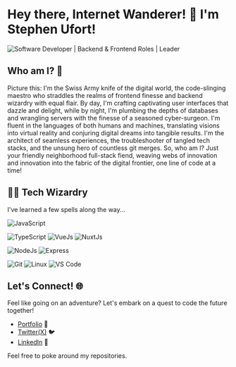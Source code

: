# Hey there, Internet Wanderer! 👋 I'm Stephen Ufort!

![Software Developer | Backend & Frontend Roles | Leader]([https://pbs.twimg.com/profile_banners/847278414/1549621220/1500x500](https://ourdeal.co.uk/wp-content/uploads/2023/07/Is-an-Apple-Mac-Laptop-Good-for-Learning-Programming.jpg))

## Who am I? 🤔

 Picture this: I'm the Swiss Army knife of the digital world, the code-slinging maestro who straddles the realms of frontend finesse and backend wizardry with equal flair. By day, I'm crafting captivating user interfaces that dazzle and delight, while by night, I'm plumbing the depths of databases and wrangling servers with the finesse of a seasoned cyber-surgeon. I'm fluent in the languages of both humans and machines, translating visions into virtual reality and conjuring digital dreams into tangible results. I'm the architect of seamless experiences, the troubleshooter of tangled tech stacks, and the unsung hero of countless git merges. So, who am I? Just your friendly neighborhood full-stack fiend, weaving webs of innovation and innovation into the fabric of the digital frontier, one line of code at a time!


## 🧙‍♂️ Tech Wizardry

I've learned a few spells along the way...

![JavaScript](https://img.shields.io/badge/-JavaScript-black?style=flat-square&logo=javascript)

![TypeScript](https://img.shields.io/badge/-TypeScript-black?style=flat-square&logo=typescript)
![VueJs](https://img.shields.io/badge/-Vue.js-black?style=flat-square&logo=vue.js)
![NuxtJs](https://img.shields.io/badge/-Nuxt.js-black?style=flat-square&logo=nuxt.js)

![NodeJs](https://img.shields.io/badge/-Node.js-black?style=flat-square&logo=node.js)
![Express](https://img.shields.io/badge/-Express-black?style=flat-square&logo=express)

![Git](https://img.shields.io/badge/-Git-black?style=flat-square&logo=git)
![Linux](https://img.shields.io/badge/-Linux-black?style=flat-square&logo=linux)
![VS Code](https://img.shields.io/badge/-VS%20Code-black?style=flat-square&logo=visual-studio-code)

## Let's Connect! 🌐

Feel like going on an adventure? Let's embark on a quest to code the future together!

- [Portfolio](https://ufortstephen.netlify.app/) 💼
- [Twitter(X)](https://x.com/Ufort2) 🐦
- [LinkedIn](https://www.linkedin.com/in/stephen-ufort/) 💼

Feel free to poke around my repositories.
